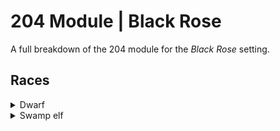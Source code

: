 # 204 Module | Black Rose

A full breakdown of the 204 module for the *Black Rose* setting.

## Races

<details>
	<summary>Dwarf</summary>

*Born to dirt and as stoic as they are stout, the Dwarfish master-smiths occupy much of the known world.*
| **Dwarf (Race Table)** | Roll | `D2 (1)` |
| --- | --- | --- |
| **Level 1** | **Level 3** | **Level 5** |
| **Mountain Smith** `Grants +2 DMG when using hammers and maces.` | **Stout** `Grants +1 M / -1 W.` | **Earthblood** `Grants +2 DMG when using earth spells.` |

| **Stat (MSW)** | **Option 1** | **Option 2** |
| --- | --- | --- |
| **Melee** | *Racial melee 1: Dwarven hammer* | *Racial melee 2: Dwarven warhammer* |
| **Ranged** | *Racial ranged 1: Fireforger hand cannon* | *Racial ranged 2: Fortress crossbow* |
| **Wisdom** | *Racial magic 1: Furnace blast* | *Racial magic 2: Earthquake* |

</details>

<details>
	<summary>Swamp elf</summary>

*Swamp elves are a savage and noble race of elven barbarians, ruling over the decaying swamps of the Deadwoods with a brutal code of honour.*
| **Swamp elf (Race Table)** | Roll | `D2 (2)` |
| --- | --- | --- |
| **Level 1** | **Level 3** | **Level 5** |
| **Wildling** `Grants +1 DMG when using spears and rifles.` | **Ambushers** `Grants +1 S / -1 M.` | **Swampfolk** `Grants +2 DMG when using nature spells.` |

| **Stat (MSW)** | **Option 1** | **Option 2** |
| --- | --- | --- |
| **Melee** | *Racial melee 1: Deadwood shortspear* | *Racial melee 2: Deadwood longspear* |
| **Ranged** | *Racial ranged 1: Willowbark bow* | *Racial ranged 2: Deadwood bogrifle* |
| **Wisdom** | *Racial magic 1: Swamp flame* | *Racial magic 2: Living roots* |

</details>
